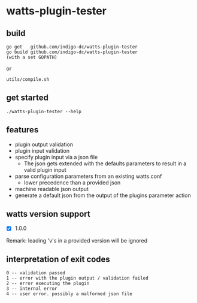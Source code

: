 watts-plugin-tester
====

build
---
```
go get   github.com/indigo-dc/watts-plugin-tester
go build github.com/indigo-dc/watts-plugin-tester
(with a set GOPATH)
```
or
```
utils/compile.sh
```

get started
---
```
./watts-plugin-tester --help
```

features
---
- plugin output validation
- plugin input validation
- specify plugin input via a json file
	- The json gets extended with the defaults parameters to result in a valid plugin input
- parse configuration parameters from an existing watts.conf
	- lower precedence than a provided json
- machine readable json output
- generate a default json from the output of the plugins parameter action


watts version support
---
- [x] 1.0.0

Remark: leading 'v's in a provided version will be ignored


interpretation of exit codes
---
	0 -- validation passed
	1 -- error with the plugin output / validation failed
	2 -- error executing the plugin
	3 -- internal error
	4 -- user error. possibly a malformed json file
